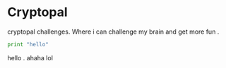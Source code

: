 # Cryptopal
cryptopal challenges.
Where i can challenge my brain and get more fun .
```python
print "hello"
```
hello .
<Enter> ahaha <Enter> lol
